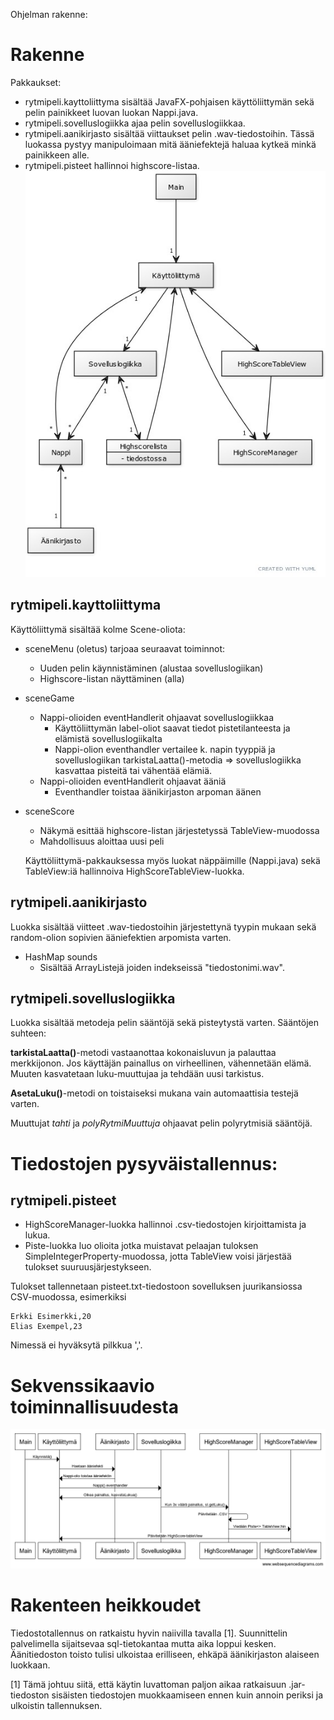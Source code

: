 Ohjelman rakenne:

# Rakenne
Pakkaukset:
- rytmipeli.kayttoliittyma sisältää JavaFX-pohjaisen käyttöliittymän sekä pelin painikkeet luovan luokan Nappi.java.
- rytmipeli.sovelluslogiikka ajaa pelin sovelluslogiikkaa.
- rytmipeli.aanikirjasto sisältää viittaukset pelin .wav-tiedostoihin. Tässä luokassa pystyy manipuloimaan mitä ääniefektejä haluaa kytkeä minkä painikkeen alle.
- rytmipeli.pisteet hallinnoi highscore-listaa.
![Kaavio](https://github.com/olenleo/ot-harjoitustyo/blob/master/dokumentaatio/Luokkakaavio.jpg)

## rytmipeli.kayttoliittyma
Käyttöliittymä sisältää kolme Scene-oliota:
- sceneMenu (oletus) tarjoaa seuraavat toiminnot:
  - Uuden pelin käynnistäminen (alustaa sovelluslogiikan)
  - Highscore-listan näyttäminen (alla)
- sceneGame
  - Nappi-olioiden eventHandlerit ohjaavat sovelluslogiikkaa
    - Käyttöliittymän label-oliot saavat tiedot pistetilanteesta ja elämistä sovelluslogiikalta
    - Nappi-olion eventhandler vertailee k. napin tyyppiä ja sovelluslogiikan tarkistaLaatta()-metodia => sovelluslogiikka kasvattaa pisteitä tai vähentää elämiä.
  - Nappi-olioiden eventHandlerit ohjaavat ääniä
    - Eventhandler toistaa äänikirjaston arpoman äänen
- sceneScore
  - Näkymä esittää highscore-listan järjestetyssä TableView-muodossa
  - Mahdollisuus aloittaa uusi peli
  
  Käyttöliittymä-pakkauksessa myös luokat näppäimille (Nappi.java) sekä TableView:iä hallinnoiva HighScoreTableView-luokka.
  
## rytmipeli.aanikirjasto
Luokka sisältää viitteet .wav-tiedostoihin järjestettynä tyypin mukaan sekä random-olion sopivien ääniefektien arpomista varten.
- HashMap sounds
  - Sisältää ArrayListejä joiden indekseissä "tiedostonimi.wav".

## rytmipeli.sovelluslogiikka
Luokka sisältää metodeja pelin sääntöjä sekä pisteytystä varten.
Sääntöjen suhteen: 

**tarkistaLaatta()**-metodi vastaanottaa kokonaisluvun ja palauttaa merkkijonon. Jos käyttäjän painallus on virheellinen, vähennetään elämä. Muuten kasvatetaan luku-muuttujaa ja tehdään uusi tarkistus. 

**AsetaLuku()**-metodi on toistaiseksi mukana vain automaattisia testejä varten.

Muuttujat *tahti* ja *polyRytmiMuuttuja* ohjaavat pelin polyrytmisiä sääntöjä. 

# Tiedostojen pysyväistallennus:
## rytmipeli.pisteet
- HighScoreManager-luokka hallinnoi .csv-tiedostojen kirjoittamista ja lukua.
- Piste-luokka luo olioita jotka muistavat pelaajan tuloksen SimpleIntegerProperty-muodossa, jotta TableView voisi järjestää tulokset suuruusjärjestykseen.

Tulokset tallennetaan pisteet.txt-tiedostoon sovelluksen juurikansiossa CSV-muodossa, esimerkiksi
~~~
Erkki Esimerkki,20
Elias Exempel,23
~~~

Nimessä ei hyväksytä pilkkua ','. 

# Sekvenssikaavio toiminnallisuudesta
![Sekvenssikaavio](https://github.com/olenleo/ot-harjoitustyo/blob/master/dokumentaatio/lataus.png)

# Rakenteen heikkoudet
Tiedostotallennus on ratkaistu hyvin naiivilla tavalla [1]. Suunnittelin palvelimella sijaitsevaa sql-tietokantaa mutta aika loppui kesken.
Äänitiedoston toisto tulisi ulkoistaa erilliseen, ehkäpä äänikirjaston alaiseen luokkaan.




[1] Tämä johtuu siitä, että käytin luvattoman paljon aikaa ratkaisuun .jar-tiedoston sisäisten tiedostojen muokkaamiseen ennen kuin annoin periksi ja ulkoistin tallennuksen.
